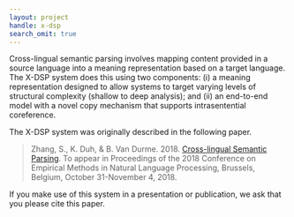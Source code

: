 ```yaml
---
layout: project
handle: x-dsp
search_omit: true
---
```


Cross-lingual semantic parsing involves mapping content provided in a source language into a meaning representation based on a target language. The X-DSP system does this using two components: (i) a meaning representation designed to allow systems to target varying levels of structural complexity (shallow to deep analysis); and (ii) an end-to-end model with a novel copy mechanism that supports intrasentential coreference.

The X-DSP system was originally described in the following paper.

> Zhang, S., K. Duh, & B. Van Durme. 2018. [Cross-lingual Semantic Parsing](https://arxiv.org/pdf/1804.08037). To appear in Proceedings of the 2018 Conference on Empirical Methods in Natural Language Processing, Brussels, Belgium, October 31-November 4, 2018.

If you make use of this system in a presentation or publication, we ask that you please cite this paper.
